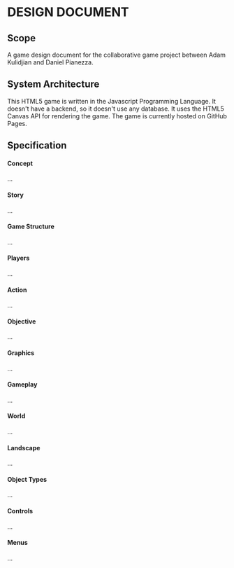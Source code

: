 # DESIGN DOCUMENT

## Scope

A game design document for the collaborative game project between Adam Kulidjian and Daniel Pianezza.


## System Architecture

This HTML5 game is written in the Javascript Programming Language. It doesn't have a backend, so it doesn't use any database. It uses the HTML5 Canvas API for rendering the game. The game is currently hosted on GitHub Pages.


## Specification


#### Concept

...

#### Story

...

#### Game Structure

...

#### Players

...

#### Action

...

#### Objective

...

#### Graphics

...


#### Gameplay

...

#### World

...

#### Landscape

...

#### Object Types

...

#### Controls

...

#### Menus

...